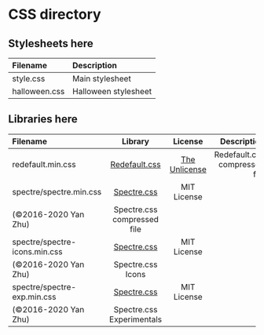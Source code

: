 # CSS directory
## Stylesheets here
| Filename      | Description          |
| :------------ | :------------------- |
| style.css     | Main stylesheet      |
| halloween.css | Halloween stylesheet |
## Libraries here
| Filename                      | Library                                               | License          | Description                   |
| :---------------------------- | :---------------------------------------------------: | :---------------------: | ----------------------------: |
| redefault.min.css             | [Redefault.css](https://l64.github.io/redefault)      | [The Unlicense](https://unlicense.org) | Redefault.css compressed file |
| spectre/spectre.min.css       | [Spectre.css](https://picturepan2.github.io/spectre/) | MIT License
 (©2016-2020 Yan Zhu) | Spectre.css compressed file   |
| spectre/spectre-icons.min.css | [Spectre.css](https://picturepan2.github.io/spectre/) | MIT License
 (©2016-2020 Yan Zhu) | Spectre.css Icons             |
| spectre/spectre-exp.min.css   | [Spectre.css](https://picturepan2.github.io/spectre/) | MIT License
 (©2016-2020 Yan Zhu) | Spectre.css Experimentals     |